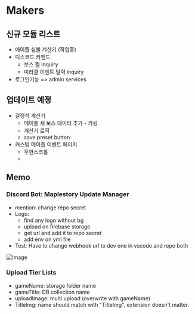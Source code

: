 # Makers

## 신규 모듈 리스트
- 메이플 심볼 계산기 (작업중)
- 디스코드 커맨드
  - 보스 쩔 inquiry
  - 미라클 이벤트 달력 inquiry
- 로그인기능 => admin services

## 업데이트 예정
- 결정석 계산기
  - 메이플 새 보스 데이터 추가 - 카링
  - 계산기 로직
  - save preset button
- 커스텀 메이플 이벤트 페이지
  - 무한스크롤
  - 

## Memo

### Discord Bot: Maplestory Update Manager
- mention: change repo secret
- Logo:
  - find any logo without bg
  - upload on firebase storage
  - get url and add it to repo secret
  - add env on yml file
- Test: Have to change webhook url to dev one in vscode and repo both
  
![image](https://github.com/Ks-Castle/Makers/assets/59503331/dd2302ba-f9e8-47a7-8e94-2280cf8ce341)

### Upload Tier Lists
- gameName: storage folder name
- gameTitle: DB collection name
- uploadImage: multi upload (overwrite with gameName)
- TitleImg: name should match with "TitleImg", extension doesn't matter.


